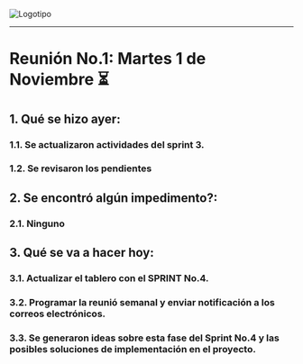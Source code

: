 ![Logotipo](https://github.com/alvaarom/grupo_4_dteachlife/blob/main/public/images/logo.png)
___
# Reunión No.1: Martes 1 de Noviembre :hourglass_flowing_sand:
## 1. Qué se hizo ayer:
### 1.1. Se actualizaron actividades del sprint 3.
### 1.2. Se revisaron los pendientes
## 2. Se encontró algún impedimento?:
### 2.1. Ninguno
## 3. Qué se va a hacer hoy:
### 3.1. Actualizar el tablero con el SPRINT No.4.
### 3.2. Programar la reunió semanal y enviar notificación a los correos electrónicos.
### 3.3. Se generaron ideas sobre esta fase del Sprint No.4 y las posibles soluciones de implementación en el proyecto.
